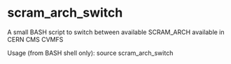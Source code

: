 # scram_arch_switch
A small BASH script to switch between available SCRAM_ARCH available in CERN CMS CVMFS

Usage (from BASH shell only): source scram_arch_switch
